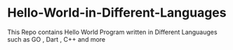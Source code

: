 # Hello-World-in-Different-Languages
This Repo contains Hello World Program written in Different Languauges such as GO , Dart , C++ and more

